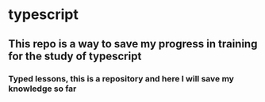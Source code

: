 # typescript
## This repo is a way to save my progress in training for the study of typescript

### Typed lessons, this is a repository and here I will save my knowledge so far